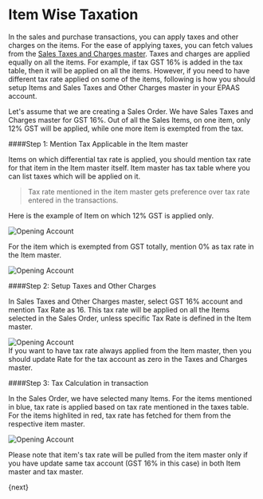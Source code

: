 <!-- add-breadcrumbs -->
# Item Wise Taxation

In the sales and purchase transactions, you can apply taxes and other charges on the items. For the ease of applying taxes, you can fetch values from the [Sales Taxes and Charges master](/contents//setting-up/setting-up-taxes). Taxes and charges are applied equally on all the items. For example, if tax GST 16% is added in the tax table, then it will be applied on all the items. However, if you need to have different tax rate applied on some of the items, following is how you should setup Items and Sales Taxes and Other Charges master in your EPAAS account.

Let's assume that we are creating a Sales Order. We have Sales Taxes and Charges master for GST 16%. Out of all the Sales Items, on one item, only 12% GST will be applied, while one more item is exempted from the tax.

####Step 1: Mention Tax Applicable in the Item master

Items on which differential tax rate is applied, you should mention tax rate for that item in the Item master itself. Item master has tax table where you can list taxes which will be applied on it.

> Tax rate mentioned in the item master gets preference over tax rate entered in the transactions.

Here is the example of Item on which 12% GST is applied only.

<img class="screenshot" alt="Opening Account" src="{{docs_base_url}}/assets/img/accounts/item-wise-tax.png">

For the item which is exempted from GST totally, mention 0% as tax rate in the Item master.

<img class="screenshot" alt="Opening Account" src="{{docs_base_url}}/assets/img/accounts/exempted-item.png">

####Step 2: Setup Taxes and Other Charges

In Sales Taxes and Other Charges master, select GST 16% account and mention Tax Rate as 16. This tax rate will be applied on all the Items selected in the Sales Order, unless specific Tax Rate is defined in the Item master.

<img class="screenshot" alt="Opening Account" src="{{docs_base_url}}/assets/img/accounts/tax-master.png">

<div class="well">If you want to have tax rate always applied from the Item master, then you should update Rate for the tax account as zero in the Taxes and Charges master.</div>

####Step 3: Tax Calculation in transaction	

In the Sales Order, we have selected many Items. For the items mentioned in blue, tax rate is applied based on tax rate mentioned in the taxes table. For the items highlited in red, tax rate has fetched for them from the respective item master.

<img class="screenshot" alt="Opening Account" src="{{docs_base_url}}/assets/img/accounts/tax-calulation.png">

Please note that item's tax rate will be pulled from the item master only if you have update same tax account (GST 16% in this case) in both Item master and tax master.

{next}
